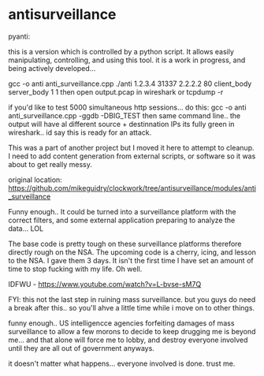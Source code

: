 # antisurveillance


pyanti:

this is a version which is controlled by a python script.  It allows easily manipulating, controlling, and using this tool.
it is a work in progress, and being actively developed...



gcc -o anti anti_surveillance.cpp
./anti 1.2.3.4 31337 2.2.2.2 80 client_body server_body 1 1
then open output.pcap in wireshark or tcpdump -r 


if you'd like to test 5000 simultaneous http sessions... do this:
gcc -o anti anti_surveillance.cpp -ggdb -DBIG_TEST
then same command line.. the output will have al different source + destinnation IPs
its fully green in wireshark.. id say this is ready for an attack.


This was a part of another project but I moved it here to attempt to cleanup.  I need to add content generation from external scripts, or software so it was about to get
really messy.

original location:
https://github.com/mikeguidry/clockwork/tree/antisurveillance/modules/anti_surveillance



Funny enough.. It could be turned into a surveillance platform with the correct filters, and some external application preparing to analyze the data... LOL


The base code is pretty tough on these surveillance platforms therefore directly rough on the NSA.  The upcoming code is a cherry, icing, and
lesson to the NSA.  I gave them 3 days.  It isn't the first time I have set an amount of time to stop fucking with my life.  Oh well.  

IDFWU - https://www.youtube.com/watch?v=L-bvse-sM7Q


FYI: this not the last step in ruining mass surveillance.  but you guys do need a break after this.. so you'll ahve a little time while
i move on to other things.


funny enough.. US intelligencce agencies forfeiting damages of mass surveillance to allow a few morons to decide to keep drugging me
is beyond me... and that alone will force me to lobby, and destroy everyone involved until they are all out of government anyways.

it doesn't matter what happens... everyone involved is done.  trust me.
